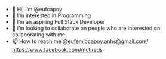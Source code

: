 - 👋 Hi, I’m @eufcapoy
- 👀 I’m interested in Programming
- 🌱 I’m an aspiring Full Stack Developer
- 💞️ I’m looking to collaborate on people who are interested on collaborating with me
- 📫 How to reach me @eufemiocapoy.anhs@gmail.com/ https://www.facebook.com/mctireds

<!---
eufcapoy/eufcapoy is a ✨ special ✨ repository because its `README.md` (this file) appears on your GitHub profile.
You can click the Preview link to take a look at your changes.
--->
